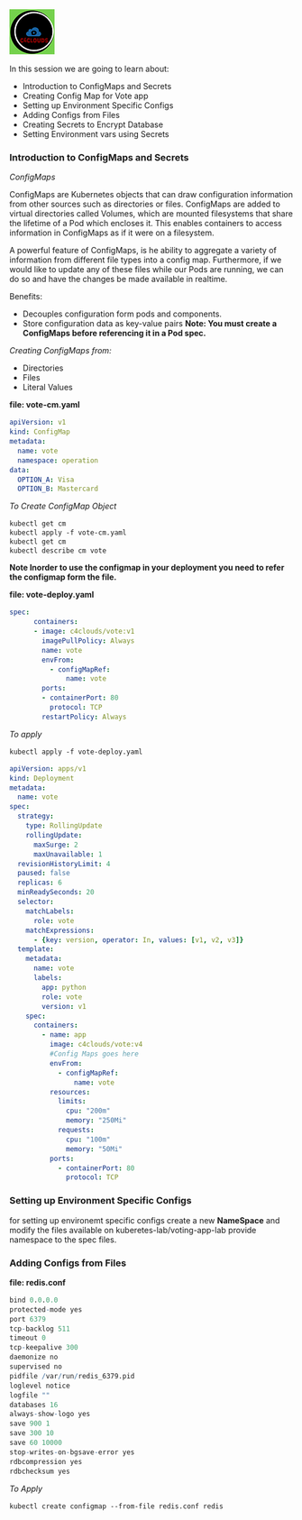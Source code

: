 <img src="../images/c4logo.png">


In this session we are going to learn about: 

- Introduction to ConfigMaps and Secrets
- Creating Config Map for Vote app
- Setting up Environment Specific Configs
- Adding Configs from Files
- Creating Secrets to Encrypt Database
- Setting Environment vars using Secrets

### Introduction to ConfigMaps and Secrets
*ConfigMaps*

ConfigMaps are Kubernetes objects that can draw configuration information from other sources such as directories or files. ConfigMaps are added to virtual directories called Volumes, which are mounted filesystems that share the lifetime of a Pod which encloses it. This enables containers to access information in ConfigMaps as if it were on a filesystem.

A powerful feature of ConfigMaps, is he ability to aggregate a variety of information from different file types into a config map. Furthermore, if we would like to update any of these files while our Pods are running, we can do so and have the changes be made available in realtime.

Benefits:
- Decouples configuration form pods and components.
- Store configuration data as key-value pairs 
**Note: You must create a ConfigMaps before referencing it in a Pod spec.**

*Creating ConfigMaps from:*
- Directories
- Files
- Literal Values

__file: vote-cm.yaml__

```yml
apiVersion: v1
kind: ConfigMap
metadata:
  name: vote
  namespace: operation
data:
  OPTION_A: Visa
  OPTION_B: Mastercard
```
*To Create ConfigMap Object*

```
kubectl get cm
kubectl apply -f vote-cm.yaml
kubectl get cm
kubectl describe cm vote
```

**Note Inorder to use the configmap in your deployment you need to refer the configmap form the file.**

__file: vote-deploy.yaml__

```yml
spec:
      containers:
      - image: c4clouds/vote:v1
        imagePullPolicy: Always
        name: vote
        envFrom:
          - configMapRef:
              name: vote
        ports:
        - containerPort: 80
          protocol: TCP
        restartPolicy: Always
```

*To apply*
```
kubectl apply -f vote-deploy.yaml
```
```yml
apiVersion: apps/v1
kind: Deployment
metadata:
  name: vote
spec:
  strategy:
    type: RollingUpdate
    rollingUpdate:
      maxSurge: 2
      maxUnavailable: 1
  revisionHistoryLimit: 4
  paused: false
  replicas: 6
  minReadySeconds: 20
  selector:
    matchLabels:
      role: vote
    matchExpressions:
      - {key: version, operator: In, values: [v1, v2, v3]}
  template:
    metadata:
      name: vote
      labels:
        app: python
        role: vote
        version: v1
    spec:
      containers:
        - name: app
          image: c4clouds/vote:v4
          #Config Maps goes here
          envFrom:
            - configMapRef:
                name: vote
          resources:
            limits:
              cpu: "200m"
              memory: "250Mi"
            requests: 
              cpu: "100m"
              memory: "50Mi"
          ports:
            - containerPort: 80
              protocol: TCP
```
### Setting up Environment Specific Configs
for setting up environemt specific configs create a new **NameSpace** and modify the files available on kuberetes-lab/voting-app-lab
provide namespace to the spec files.

### Adding Configs from Files

__file: redis.conf__

```r
bind 0.0.0.0
protected-mode yes
port 6379
tcp-backlog 511
timeout 0
tcp-keepalive 300
daemonize no
supervised no
pidfile /var/run/redis_6379.pid
loglevel notice
logfile ""
databases 16
always-show-logo yes
save 900 1
save 300 10
save 60 10000
stop-writes-on-bgsave-error yes
rdbcompression yes
rdbchecksum yes
```

*To Apply*
```
kubectl create configmap --from-file redis.conf redis
```